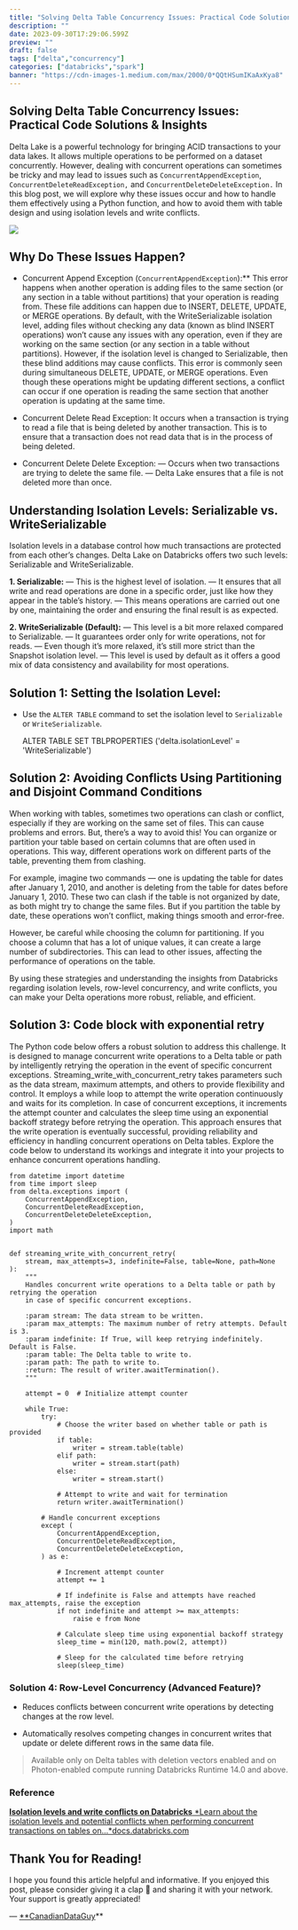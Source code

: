 ```yaml
---
title: "Solving Delta Table Concurrency Issues: Practical Code Solutions & Insights"
description: ""
date: 2023-09-30T17:29:06.599Z
preview: ""
draft: false
tags: ["delta","concurrency"]
categories: ["databricks","spark"]
banner: "https://cdn-images-1.medium.com/max/2000/0*QQtHSumIKaAxKya8"
---
```


## Solving Delta Table Concurrency Issues: Practical Code Solutions & Insights

Delta Lake is a powerful technology for bringing ACID transactions to your data lakes. It allows multiple operations to be performed on a dataset concurrently. However, dealing with concurrent operations can sometimes be tricky and may lead to issues such as `ConcurrentAppendException`, `ConcurrentDeleteReadException,` and `ConcurrentDeleteDeleteException.` In this blog post, we will explore why these issues occur and how to handle them effectively using a Python function, and how to avoid them with table design and using isolation levels and write conflicts.

![](https://cdn-images-1.medium.com/max/2000/0*QQtHSumIKaAxKya8)

## Why Do These Issues Happen?

* Concurrent Append Exception (`ConcurrentAppendException`):**
 This error happens when another operation is adding files to the same section (or any section in a table without partitions) that your operation is reading from. These file additions can happen due to INSERT, DELETE, UPDATE, or MERGE operations. By default, with the WriteSerializable isolation level, adding files without checking any data (known as blind INSERT operations) won’t cause any issues with any operation, even if they are working on the same section (or any section in a table without partitions). However, if the isolation level is changed to Serializable, then these blind additions may cause conflicts. This error is commonly seen during simultaneous DELETE, UPDATE, or MERGE operations. Even though these operations might be updating different sections, a conflict can occur if one operation is reading the same section that another operation is updating at the same time.

* Concurrent Delete Read Exception: 
It occurs when a transaction is trying to read a file that is being deleted by another transaction. This is to ensure that a transaction does not read data that is in the process of being deleted.

* Concurrent Delete Delete Exception:
 — Occurs when two transactions are trying to delete the same file.
 — Delta Lake ensures that a file is not deleted more than once.

## Understanding Isolation Levels: Serializable vs. WriteSerializable

Isolation levels in a database control how much transactions are protected from each other’s changes. Delta Lake on Databricks offers two such levels: Serializable and WriteSerializable.

**1. Serializable:**
 — This is the highest level of isolation.
 — It ensures that all write and read operations are done in a specific order, just like how they appear in the table’s history.
 — This means operations are carried out one by one, maintaining the order and ensuring the final result is as expected.

**2. WriteSerializable (Default):**
 — This level is a bit more relaxed compared to Serializable.
 — It guarantees order only for write operations, not for reads.
 — Even though it’s more relaxed, it’s still more strict than the Snapshot isolation level.
 — This level is used by default as it offers a good mix of data consistency and availability for most operations.

## Solution 1: Setting the Isolation Level:

* Use the `ALTER TABLE` command to set the isolation level to `Serializable` or `WriteSerializable`.

    ALTER TABLE <table-name> SET TBLPROPERTIES ('delta.isolationLevel' = 'WriteSerializable')

## Solution 2: Avoiding Conflicts Using Partitioning and Disjoint Command Conditions

When working with tables, sometimes two operations can clash or conflict, especially if they are working on the same set of files. This can cause problems and errors. But, there’s a way to avoid this! You can organize or partition your table based on certain columns that are often used in operations. This way, different operations work on different parts of the table, preventing them from clashing.

For example, imagine two commands — one is updating the table for dates after January 1, 2010, and another is deleting from the table for dates before January 1, 2010. These two can clash if the table is not organized by date, as both might try to change the same files. But if you partition the table by date, these operations won’t conflict, making things smooth and error-free.

However, be careful while choosing the column for partitioning. If you choose a column that has a lot of unique values, it can create a large number of subdirectories. This can lead to other issues, affecting the performance of operations on the table.

By using these strategies and understanding the insights from Databricks regarding isolation levels, row-level concurrency, and write conflicts, you can make your Delta operations more robust, reliable, and efficient.

## Solution 3: Code block with exponential retry

The Python code below offers a robust solution to address this challenge. It is designed to manage concurrent write operations to a Delta table or path by intelligently retrying the operation in the event of specific concurrent exceptions. Streaming_write_with_concurrent_retry takes parameters such as the data stream, maximum attempts, and others to provide flexibility and control. It employs a while loop to attempt the write operation continuously and waits for its completion. In case of concurrent exceptions, it increments the attempt counter and calculates the sleep time using an exponential backoff strategy before retrying the operation. This approach ensures that the write operation is eventually successful, providing reliability and efficiency in handling concurrent operations on Delta tables. Explore the code below to understand its workings and integrate it into your projects to enhance concurrent operations handling.

    from datetime import datetime
    from time import sleep
    from delta.exceptions import (
        ConcurrentAppendException,
        ConcurrentDeleteReadException,
        ConcurrentDeleteDeleteException,
    )
    import math
    
    
    def streaming_write_with_concurrent_retry(
        stream, max_attempts=3, indefinite=False, table=None, path=None
    ):
        """
        Handles concurrent write operations to a Delta table or path by retrying the operation
        in case of specific concurrent exceptions.
    
        :param stream: The data stream to be written.
        :param max_attempts: The maximum number of retry attempts. Default is 3.
        :param indefinite: If True, will keep retrying indefinitely. Default is False.
        :param table: The Delta table to write to.
        :param path: The path to write to.
        :return: The result of writer.awaitTermination().
        """
    
        attempt = 0  # Initialize attempt counter
    
        while True:
            try:
                # Choose the writer based on whether table or path is provided
                if table:
                    writer = stream.table(table)
                elif path:
                    writer = stream.start(path)
                else:
                    writer = stream.start()
    
                # Attempt to write and wait for termination
                return writer.awaitTermination()
    
            # Handle concurrent exceptions
            except (
                ConcurrentAppendException,
                ConcurrentDeleteReadException,
                ConcurrentDeleteDeleteException,
            ) as e:
    
                # Increment attempt counter
                attempt += 1
    
                # If indefinite is False and attempts have reached max_attempts, raise the exception
                if not indefinite and attempt >= max_attempts:
                    raise e from None
    
                # Calculate sleep time using exponential backoff strategy
                sleep_time = min(120, math.pow(2, attempt))
    
                # Sleep for the calculated time before retrying
                sleep(sleep_time)

### Solution 4: Row-Level Concurrency (Advanced Feature)?

* Reduces conflicts between concurrent write operations by detecting changes at the row level.

* Automatically resolves competing changes in concurrent writes that update or delete different rows in the same data file.
>  Available only on Delta tables with deletion vectors enabled and on Photon-enabled compute running Databricks Runtime 14.0 and above.

### Reference
[**Isolation levels and write conflicts on Databricks**
*Learn about the isolation levels and potential conflicts when performing concurrent transactions on tables on…*docs.databricks.com](https://docs.databricks.com/en/optimizations/isolation-level.html)

## Thank You for Reading!

I hope you found this article helpful and informative. If you enjoyed this post, please consider giving it a clap 👏 and sharing it with your network. Your support is greatly appreciated!

— [**CanadianDataGuy](https://canadiandataguy.com/)**
